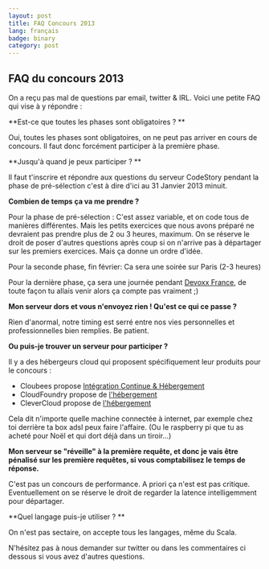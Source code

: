 ```yaml
---
layout: post
title: FAQ Concours 2013
lang: français
badge: binary
category: post
---
```


## FAQ du concours 2013

On a reçu pas mal de questions par email, twitter & IRL.
Voici une petite FAQ qui vise à y répondre :

**Est-ce que toutes les phases sont obligatoires ? **

Oui, toutes les phases sont obligatoires, on ne peut pas arriver en cours de concours. Il faut donc forcément participer à la première phase.


**Jusqu'à quand je peux participer ? **

Il faut t'inscrire et répondre aux questions du serveur CodeStory pendant la phase de pré-sélection c'est à dire d'ici au 31 Janvier 2013 minuit.


**Combien de temps ça va me prendre ?**

Pour la phase de pré-sélection : C'est assez variable, et on code tous de manières différentes. Mais les petits exercices que nous avons préparé ne devraient pas prendre plus de 2 ou 3 heures, maximum. On se réserve le droit de poser d'autres questions après coup si on n'arrive pas à départager sur les premiers exercices. Mais ça donne un ordre d'idée.

Pour la seconde phase, fin février: Ca sera une soirée sur Paris (2-3 heures)

Pour la dernière phase, ça sera une journée pendant [Devoxx France](http://www.devoxx.com/display/FR13/Home), de toute façon tu allais venir alors ça compte pas vraiment ;)

**Mon serveur dors et vous n'envoyez rien ! Qu'est ce qui ce passe ?**

Rien d'anormal, notre timing est serré entre nos vies personnelles et professionnelles bien remplies. Be patient.


**Ou puis-je trouver un serveur pour participer ?**

Il y a des hébergeurs cloud qui proposent spécifiquement leur produits pour le concours :
 * Cloubees propose [Intégration Continue & Hébergement](http://twitter.com/ndeloof/status/288230002955264000)
 * CloudFoundry propose de [l'hébergement](http://twitter.com/ebottard/status/288232326893301760)
 * CleverCloud propose de [l'hébergement](http://code-story.net/2013/01/04/concours-2013.html#comment-759028628)

Cela dit n'importe quelle machine connectée à internet, par exemple chez toi derrière ta box adsl peux faire l'affaire. (Ou le raspberry pi que tu as acheté pour Noël et qui dort déjà dans un tiroir...)

**Mon serveur se "réveille" à la première requête, et donc je vais être pénalisé sur les première requêtes, si vous comptabilisez le temps de réponse.**

C'est pas un concours de performance. A priori ça n'est est pas critique. Eventuellement on se réserve le droit de regarder la latence intelligemment pour départager.

**Quel langage puis-je utiliser ? **

On n'est pas sectaire, on accepte tous les langages, même du Scala.

N'hésitez pas à nous demander sur twitter ou dans les commentaires ci dessous si vous avez d'autres questions.